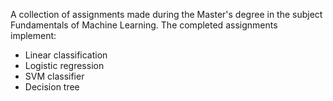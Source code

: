 A collection of assignments made during the Master's degree in the subject Fundamentals of Machine Learning.
The completed assignments implement:

* Linear classification
* Logistic regression
* SVM classifier
* Decision tree

